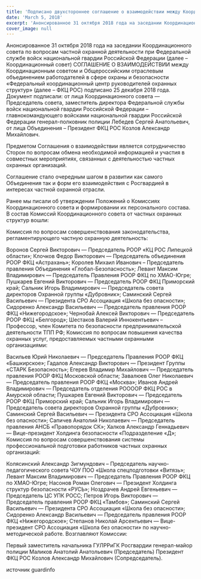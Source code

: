 ```yaml
---
title: 'Подписано двухстороннее соглашение о взаимодействии между Координационным советом по вопросам частной охранной деятельности при Росгвардии и ФКЦ РОС'
date: 'March 5, 2018'
excerpt: 'Анонсированное 31 октября 2018 года на заседании Координационного совета по вопросам частной охранной деятельности при Федеральной службе войск национальной гвардии Российской Федерации (далее – Координационный совет) СОГЛАШЕНИЕ О ВЗАИМОДЕЙСТВИИ между Координационным советом и Общероссийским отраслевым объединением работодателей в сфере охраны и безопасности «Федеральный координационный центр руководителей охранных структур» (далее – ФКЦ РОС) подписано 25 декабря 2018 года.'
cover_image: null
---
```


Анонсированное 31 октября 2018 года на заседании Координационного совета по вопросам частной охранной деятельности при Федеральной службе войск национальной гвардии Российской Федерации (далее – Координационный совет) СОГЛАШЕНИЕ О ВЗАИМОДЕЙСТВИИ между Координационным советом и Общероссийским отраслевым объединением работодателей в сфере охраны и безопасности «Федеральный координационный центр руководителей охранных структур» (далее – ФКЦ РОС) подписано 25 декабря 2018 года. Документ подписали: от лица Координационного совета — Председатель совета, заместитель директора Федеральной службы войск национальной гвардии Российской Федерации – главнокомандующего войсками национальной гвардии Российской Федерации генерал-полковник полиции Лебедев Сергей Анатольевич, от лица Объединения – Президент ФКЦ РОС Козлов Александр Михайлович.

Предметом Соглашения о взаимодействии является сотрудничество Сторон по вопросам обмена необходимой информацией и участия в совместных мероприятиях, связанных с деятельностью частных охранных организаций.

Соглашение стало очередным шагом в развитии как самого Объединения так и форм его взаимодействия с Росгвардией в интересах частной охранной отрасли.

Ранее мы писали об утверждении Положений о Комиссиях Координационного совета и формировании их персонального состава. В состав Комиссий Координационного совета от частных охранных структур вошли:

Комиссия по вопросам совершенствования законодательства, регламентирующего частную охранную деятельность:

Воронов Сергей Викторович — Председатель РООР «КЦ РОС Липецкой области»;
Клочков Федор Викторович — Председатель объединения РООР ФКЦ «Астрахань»;
Королев Михаил Иванович – Председатель правления Объединения «Глобал-Безопасность»;
Левант Максим Владимирович — Председатель Правления РООР ФКЦ по ХМАО-Югре;
Пушкарев Евгений Викторович — Председатель РООР ФКЦ Приморский край;
Сальник Игорь Владимирович — Председатель совета директоров Охранной группы «Дубровник»;
Саминский Сергей Васильевич — Президента СРО Ассоциация «Школа без опасности»;
Сидоренко Александр Васильевич — Председатель правления РООР ФКЦ «Нижегородское»;
Чернобай Алексей Викторович — Председатель РООР ФКЦ «Белгород»;
Шестаков Валерий Иннокентьевич – Профессор, член Комитета по безопасности предпринимательской деятельности ТПП РФ;
Комиссия по вопросам повышения качества охранных услуг, предоставляемых частными охранными организациями:

Васильев Юрий Николаевич — Председатель Правления РООР ФКЦ «Башкирское»;
Гадалов Александр Викторович — Президент Группы «СТАРК Безопасность»;
Егерев Владимир Михайлович — Председатель правления РООР ФКЦ Московской области;
Завалюев Олег Николаевич — Председатель правления РООР ФКЦ «Москва»;
Иванов Андрей Владимирович — Председатель отделения РООООР ФКЦ РОС в Амурской области;
Пушкарев Евгений Викторович — Председатель РООР ФКЦ Приморский край;
Сальник Игорь Владимирович — Председатель совета директоров Охранной группы «Дубровник»;
Саминский Сергей Васильевич — Президента СРО Ассоциация «Школа без опасности»;
Сапичев Анатолий Николаевич — Председатель правления АНСБ «Правопорядок СК»;
Халков Александр Геннадьевич — Вице-президент Холдинга безопасности «Подразделение «Д»;
Комиссия по вопросам совершенствования системы профессиональной подготовки работников частных охранных организаций:

Колясинский Александр Зигмундович – Председатель научно-педагогического совета ЧОУ ПОО «Школа спецподготовки «Витязь»;
Левант Максим Владимирович — Председатель Правления РООР ФКЦ по ХМАО-Югре;
Насонов Роман Олегович — Президент Холдинга структур безопасности «РУСЬ»;
Ноздрачев Андрей Евгеньевич — Председатель ЦС УПК РОСС;
Петров Игорь Викторович — Председатель правления РООР ФКЦ «Тамбов»;
Саминский Сергей Васильевич — Президента СРО Ассоциация «Школа без опасности»;
Сидоренко Александр Васильевич — Председатель правления РООР ФКЦ «Нижегородское»;
Степанов Николай Арсентьевич — Вице-президент СРО Ассоциация «Школа без опасности» по научно-методической работе.
Возглавляют Комиссии:

Первый заместитель начальника ГУЛРРиГК Росгвардии генерал-майор полиции Маликов Анатолий Анатольевич (Председатель)
Президент ФКЦ РОС Козлов Александр Михайлович (Сопредседатель).

источник guardinfo
